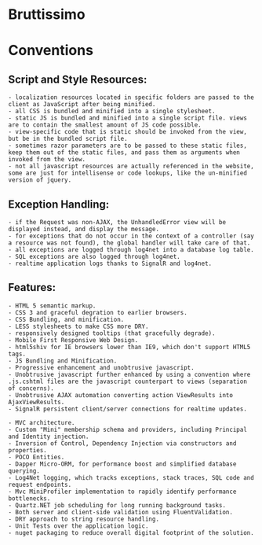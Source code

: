 Bruttissimo
===========


Conventions
===========


Script and Style Resources:
---------------------------

	- localization resources located in specific folders are passed to the client as JavaScript after being minified.
	- all CSS is bundled and minified into a single stylesheet.
	- static JS is bundled and minified into a single script file. views are to contain the smallest amount of JS code possible.
	- view-specific code that is static should be invoked from the view, but be in the bundled script file.
	- sometimes razor parameters are to be passed to these static files, keep them out of the static files, and pass them as arguments when invoked from the view.
	- not all javascript resources are actually referenced in the website, some are just for intellisense or code lookups, like the un-minified version of jquery.


Exception Handling:
-------------------

	- if the Request was non-AJAX, the UnhandledError view will be displayed instead, and display the message.
	- for exceptions that do not occur in the context of a controller (say a resource was not found), the global handler will take care of that.
	- all exceptions are logged through log4net into a database log table.
	- SQL exceptions are also logged through log4net.
    - realtime application logs thanks to SignalR and log4net.


Features:
---------

	- HTML 5 semantic markup.
	- CSS 3 and graceful degration to earlier browsers.
	- CSS Bundling, and minification.
	- LESS stylesheets to make CSS more DRY.
	- responsively designed tooltips (that gracefully degrade).
	- Mobile First Responsive Web Design.
	- html5shiv for IE browsers lower than IE9, which don't support HTML5 tags.
	- JS Bundling and Minification.
	- Progressive enhancement and unobtrusive javascript.
	- Unobtrusive javascript further enhanced by using a convention where .js.cshtml files are the javascript counterpart to views (separation of concerns).
	- Unobtrusive AJAX automation converting action ViewResults into AjaxViewResults.
	- SignalR persistent client/server connections for realtime updates.

	- MVC architecture.
	- Custom "Mini" membership schema and providers, including Principal and Identity injection.
	- Inversion of Control, Dependency Injection via constructors and properties.
	- POCO Entities.
	- Dapper Micro-ORM, for performance boost and simplified database querying.
	- Log4Net logging, which tracks exceptions, stack traces, SQL code and request endpoints.
	- Mvc MiniProfiler implementation to rapidly identify performance bottlenecks.
    - Quartz.NET job scheduling for long running background tasks.
	- Both server and client-side validation using FluentValidation.
	- DRY approach to string resource handling.
	- Unit Tests over the application logic.
    - nuget packaging to reduce overall digital footprint of the solution.